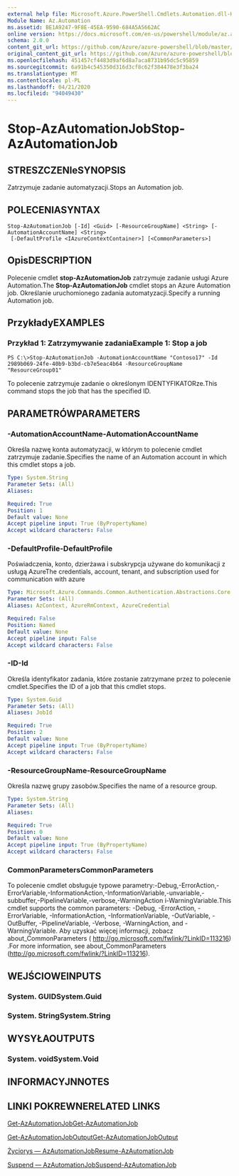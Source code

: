 ```yaml
---
external help file: Microsoft.Azure.PowerShell.Cmdlets.Automation.dll-Help.xml
Module Name: Az.Automation
ms.assetid: BE1A9247-9F8E-45EA-9590-684A5A5662AC
online version: https://docs.microsoft.com/en-us/powershell/module/az.automation/stop-azautomationjob
schema: 2.0.0
content_git_url: https://github.com/Azure/azure-powershell/blob/master/src/Automation/Automation/help/Stop-AzAutomationJob.md
original_content_git_url: https://github.com/Azure/azure-powershell/blob/master/src/Automation/Automation/help/Stop-AzAutomationJob.md
ms.openlocfilehash: 451457cf4483d9af6d8a7aca8731b95dc5c95859
ms.sourcegitcommit: 6a91b4c545350d316d3cf8c62f384478e3f3ba24
ms.translationtype: MT
ms.contentlocale: pl-PL
ms.lasthandoff: 04/21/2020
ms.locfileid: "94049430"
---
```

# <span data-ttu-id="dffb3-101">Stop-AzAutomationJob</span><span class="sxs-lookup"><span data-stu-id="dffb3-101">Stop-AzAutomationJob</span></span>

## <span data-ttu-id="dffb3-102">STRESZCZENIe</span><span class="sxs-lookup"><span data-stu-id="dffb3-102">SYNOPSIS</span></span>
<span data-ttu-id="dffb3-103">Zatrzymuje zadanie automatyzacji.</span><span class="sxs-lookup"><span data-stu-id="dffb3-103">Stops an Automation job.</span></span>

## <span data-ttu-id="dffb3-104">POLECENIA</span><span class="sxs-lookup"><span data-stu-id="dffb3-104">SYNTAX</span></span>

```
Stop-AzAutomationJob [-Id] <Guid> [-ResourceGroupName] <String> [-AutomationAccountName] <String>
 [-DefaultProfile <IAzureContextContainer>] [<CommonParameters>]
```

## <span data-ttu-id="dffb3-105">Opis</span><span class="sxs-lookup"><span data-stu-id="dffb3-105">DESCRIPTION</span></span>
<span data-ttu-id="dffb3-106">Polecenie cmdlet **stop-AzAutomationJob** zatrzymuje zadanie usługi Azure Automation.</span><span class="sxs-lookup"><span data-stu-id="dffb3-106">The **Stop-AzAutomationJob** cmdlet stops an Azure Automation job.</span></span>
<span data-ttu-id="dffb3-107">Określanie uruchomionego zadania automatyzacji.</span><span class="sxs-lookup"><span data-stu-id="dffb3-107">Specify a running Automation job.</span></span>

## <span data-ttu-id="dffb3-108">Przykłady</span><span class="sxs-lookup"><span data-stu-id="dffb3-108">EXAMPLES</span></span>

### <span data-ttu-id="dffb3-109">Przykład 1: Zatrzymywanie zadania</span><span class="sxs-lookup"><span data-stu-id="dffb3-109">Example 1: Stop a job</span></span>
```
PS C:\>Stop-AzAutomationJob -AutomationAccountName "Contoso17" -Id 2989b069-24fe-40b9-b3bd-cb7e5eac4b64 -ResourceGroupName "ResourceGroup01"
```

<span data-ttu-id="dffb3-110">To polecenie zatrzymuje zadanie o określonym IDENTYFIKATORze.</span><span class="sxs-lookup"><span data-stu-id="dffb3-110">This command stops the job that has the specified ID.</span></span>

## <span data-ttu-id="dffb3-111">PARAMETRÓW</span><span class="sxs-lookup"><span data-stu-id="dffb3-111">PARAMETERS</span></span>

### <span data-ttu-id="dffb3-112">-AutomationAccountName</span><span class="sxs-lookup"><span data-stu-id="dffb3-112">-AutomationAccountName</span></span>
<span data-ttu-id="dffb3-113">Określa nazwę konta automatyzacji, w którym to polecenie cmdlet zatrzymuje zadanie.</span><span class="sxs-lookup"><span data-stu-id="dffb3-113">Specifies the name of an Automation account in which this cmdlet stops a job.</span></span>

```yaml
Type: System.String
Parameter Sets: (All)
Aliases:

Required: True
Position: 1
Default value: None
Accept pipeline input: True (ByPropertyName)
Accept wildcard characters: False
```

### <span data-ttu-id="dffb3-114">-DefaultProfile</span><span class="sxs-lookup"><span data-stu-id="dffb3-114">-DefaultProfile</span></span>
<span data-ttu-id="dffb3-115">Poświadczenia, konto, dzierżawa i subskrypcja używane do komunikacji z usługą Azure</span><span class="sxs-lookup"><span data-stu-id="dffb3-115">The credentials, account, tenant, and subscription used for communication with azure</span></span>

```yaml
Type: Microsoft.Azure.Commands.Common.Authentication.Abstractions.Core.IAzureContextContainer
Parameter Sets: (All)
Aliases: AzContext, AzureRmContext, AzureCredential

Required: False
Position: Named
Default value: None
Accept pipeline input: False
Accept wildcard characters: False
```

### <span data-ttu-id="dffb3-116">-ID</span><span class="sxs-lookup"><span data-stu-id="dffb3-116">-Id</span></span>
<span data-ttu-id="dffb3-117">Określa identyfikator zadania, które zostanie zatrzymane przez to polecenie cmdlet.</span><span class="sxs-lookup"><span data-stu-id="dffb3-117">Specifies the ID of a job that this cmdlet stops.</span></span>

```yaml
Type: System.Guid
Parameter Sets: (All)
Aliases: JobId

Required: True
Position: 2
Default value: None
Accept pipeline input: True (ByPropertyName)
Accept wildcard characters: False
```

### <span data-ttu-id="dffb3-118">-ResourceGroupName</span><span class="sxs-lookup"><span data-stu-id="dffb3-118">-ResourceGroupName</span></span>
<span data-ttu-id="dffb3-119">Określa nazwę grupy zasobów.</span><span class="sxs-lookup"><span data-stu-id="dffb3-119">Specifies the name of a resource group.</span></span>

```yaml
Type: System.String
Parameter Sets: (All)
Aliases:

Required: True
Position: 0
Default value: None
Accept pipeline input: True (ByPropertyName)
Accept wildcard characters: False
```

### <span data-ttu-id="dffb3-120">CommonParameters</span><span class="sxs-lookup"><span data-stu-id="dffb3-120">CommonParameters</span></span>
<span data-ttu-id="dffb3-121">To polecenie cmdlet obsługuje typowe parametry:-Debug,-ErrorAction,-ErrorVariable,-InformationAction,-InformationVariable,-unvariable,-subbuffer,-PipelineVariable,-verbose,-WarningAction i-WarningVariable.</span><span class="sxs-lookup"><span data-stu-id="dffb3-121">This cmdlet supports the common parameters: -Debug, -ErrorAction, -ErrorVariable, -InformationAction, -InformationVariable, -OutVariable, -OutBuffer, -PipelineVariable, -Verbose, -WarningAction, and -WarningVariable.</span></span> <span data-ttu-id="dffb3-122">Aby uzyskać więcej informacji, zobacz about_CommonParameters ( http://go.microsoft.com/fwlink/?LinkID=113216) .</span><span class="sxs-lookup"><span data-stu-id="dffb3-122">For more information, see about_CommonParameters (http://go.microsoft.com/fwlink/?LinkID=113216).</span></span>

## <span data-ttu-id="dffb3-123">WEJŚCIOWE</span><span class="sxs-lookup"><span data-stu-id="dffb3-123">INPUTS</span></span>

### <span data-ttu-id="dffb3-124">System. GUID</span><span class="sxs-lookup"><span data-stu-id="dffb3-124">System.Guid</span></span>

### <span data-ttu-id="dffb3-125">System. String</span><span class="sxs-lookup"><span data-stu-id="dffb3-125">System.String</span></span>

## <span data-ttu-id="dffb3-126">WYSYŁA</span><span class="sxs-lookup"><span data-stu-id="dffb3-126">OUTPUTS</span></span>

### <span data-ttu-id="dffb3-127">System. void</span><span class="sxs-lookup"><span data-stu-id="dffb3-127">System.Void</span></span>

## <span data-ttu-id="dffb3-128">INFORMACYJN</span><span class="sxs-lookup"><span data-stu-id="dffb3-128">NOTES</span></span>

## <span data-ttu-id="dffb3-129">LINKI POKREWNE</span><span class="sxs-lookup"><span data-stu-id="dffb3-129">RELATED LINKS</span></span>

[<span data-ttu-id="dffb3-130">Get-AzAutomationJob</span><span class="sxs-lookup"><span data-stu-id="dffb3-130">Get-AzAutomationJob</span></span>](./Get-AzAutomationJob.md)

[<span data-ttu-id="dffb3-131">Get-AzAutomationJobOutput</span><span class="sxs-lookup"><span data-stu-id="dffb3-131">Get-AzAutomationJobOutput</span></span>](./Get-AzAutomationJobOutput.md)

[<span data-ttu-id="dffb3-132">Życiorys — AzAutomationJob</span><span class="sxs-lookup"><span data-stu-id="dffb3-132">Resume-AzAutomationJob</span></span>](./Resume-AzAutomationJob.md)

[<span data-ttu-id="dffb3-133">Suspend — AzAutomationJob</span><span class="sxs-lookup"><span data-stu-id="dffb3-133">Suspend-AzAutomationJob</span></span>](./Suspend-AzAutomationJob.md)


